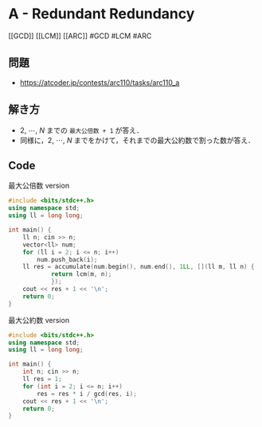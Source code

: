 # A - Redundant Redundancy
[[GCD]] [[LCM]] [[ARC]]
#GCD #LCM  #ARC 

## 問題
- https://atcoder.jp/contests/arc110/tasks/arc110_a

## 解き方
- $2,\ \cdots,\ N$ までの `最大公倍数 + 1` が答え．
- 同様に，$2,\ \cdots,\ N$ までをかけて，それまでの最大公約数で割った数が答え．

## Code
最大公倍数 version
```c++
#include <bits/stdc++.h>
using namespace std;
using ll = long long;

int main() {
	ll n; cin >> n;
	vector<ll> num;
	for (ll i = 2; i <= n; i++)
		num.push_back(i);
	ll res = accumulate(num.begin(), num.end(), 1LL, [](ll m, ll n) {
			return lcm(m, n);
			});
	cout << res + 1 << '\n';
    return 0;
}
```

最大公約数 version
```c++
#include <bits/stdc++.h>
using namespace std;
using ll = long long;

int main() {
	int n; cin >> n;
	ll res = 1;
	for (int i = 2; i <= n; i++)
		res = res * i / gcd(res, i);
	cout << res + 1 << '\n';
	return 0;
}
```